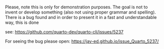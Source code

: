 
Please, note this is only for demonstration purposes. The goal is not to invent or develop something (also not using proper grammar and spelling). There is a bug found and in order to present it in a fast and understandable way, this is done

see: https://github.com/quarto-dev/quarto-cli/issues/5237

For seeing the bug please open: https://jav-ed.github.io/issue_Quarto_5237/
